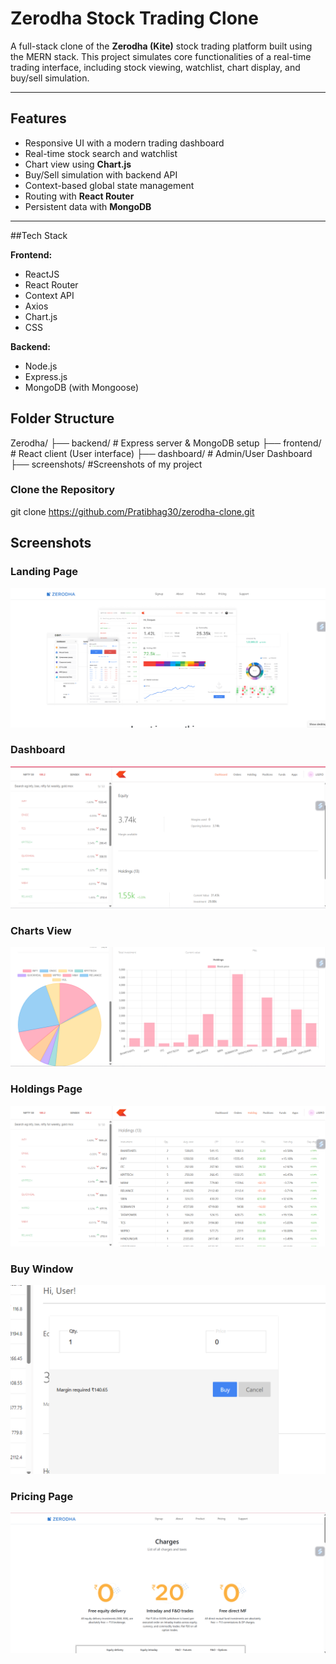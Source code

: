 # Zerodha Stock Trading Clone

A full-stack clone of the **Zerodha (Kite)** stock trading platform built using the MERN stack. This project simulates core functionalities of a real-time trading interface, including stock viewing, watchlist, chart display, and buy/sell simulation.

---

## Features

-  Responsive UI with a modern trading dashboard
-  Real-time stock search and watchlist
-  Chart view using **Chart.js**
-  Buy/Sell simulation with backend API
-  Context-based global state management
-  Routing with **React Router**
-  Persistent data with **MongoDB**

---

##Tech Stack

**Frontend:**
- ReactJS
- React Router
- Context API
- Axios
- Chart.js
- CSS

**Backend:**
- Node.js
- Express.js
- MongoDB (with Mongoose)

## Folder Structure
Zerodha/
├── backend/ # Express server & MongoDB setup
├── frontend/ # React client (User interface)
├── dashboard/ #  Admin/User Dashboard 
├── screenshots/ #Screenshots of my project

### Clone the Repository
git clone https://github.com/Pratibhag30/zerodha-clone.git


##  Screenshots

###  Landing Page
![Landing](screenshots/LandingPage.png)

### Dashboard
![Dashboard](screenshots/dashboard.png)

###  Charts View
![Charts](screenshots/charts.png)

###  Holdings Page
![Holdings](screenshots/holdings.png)

###  Buy Window
![Buy](screenshots/buy.png)

###  Pricing Page
![Pricing](screenshots/pricing.png)





